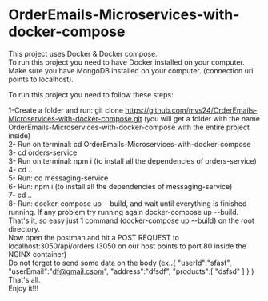 # OrderEmails-Microservices-with-docker-compose

This project uses Docker & Docker compose. <br>
To run this project you need to have Docker installed on your computer.<br>
Make sure you have MongoDB installed on your computer. (connection uri points to localhost).<br>

To run this project you need to follow these steps:<br>

1-Create a folder and run: git clone https://github.com/mvs24/OrderEmails-Microservices-with-docker-compose.git (you will get a folder with the name OrderEmails-Microservices-with-docker-compose with the entire project inside)<br>
2- Run on terminal: cd OrderEmails-Microservices-with-docker-compose<br>
3- cd orders-service<br>
3- Run on terminal: npm i (to install all the dependencies of orders-service)<br>
4- cd ..<br>
5- Run: cd messaging-service<br>
6- Run: npm i (to install all the dependencies of messaging-service)<br>
7- cd ..<br>
8- Run: docker-compose up --build, and wait until everything is finished running. If any problem try running again docker-compose up --build.<br>
That's it, so easy just 1 command (docker-compose up --build) on the root directory.<br>
Now open the postman and hit a POST REQUEST to localhost:3050/api/orders  (3050 on our host points to port 80 inside the NGINX container)<br>
Do not forget to send some data on the body (ex..{
  "userId":"sfasf",
   "userEmail":"df@gmail.csom", 
   "address":"dfsdf", 
   "products":[
       "dsfsd"
   ]
}
)
That's all. <br>
Enjoy it!!!<br>
